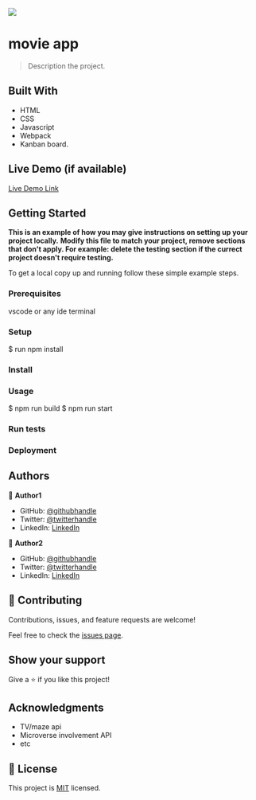 ![](https://img.shields.io/badge/Microverse-blueviolet)

# movie app

> Description the project.

## Built With

- HTML
- CSS
- Javascript
- Webpack
- Kanban board.

## Live Demo (if available)

[Live Demo Link]()

## Getting Started

**This is an example of how you may give instructions on setting up your project locally.**
**Modify this file to match your project, remove sections that don't apply. For example: delete the testing section if the currect project doesn't require testing.**

To get a local copy up and running follow these simple example steps.

### Prerequisites

vscode or any ide
terminal

### Setup

$ run npm install

### Install

### Usage

$ npm run build
$ npm run start

### Run tests

### Deployment

## Authors

👤 **Author1**

- GitHub: [@githubhandle](https://github.com/rominana)
- Twitter: [@twitterhandle](https://twitter.com/rominana_pipi)
- LinkedIn: [LinkedIn](https://www.linkedin.com/in/romina-patino/)

👤 **Author2**

- GitHub: [@githubhandle](https://github.com/Nyame-Wolf)
- Twitter: [@twitterhandle](https://twitter.com/mumenyam)
- LinkedIn: [LinkedIn](https://www.linkedin.com/in/mumenya-nyamu-web-designer-data-enthusiast/)

## 🤝 Contributing

Contributions, issues, and feature requests are welcome!

Feel free to check the [issues page](../../issues/).

## Show your support

Give a ⭐️ if you like this project!

## Acknowledgments

- TV/maze api
- Microverse involvement API
- etc

## 📝 License

This project is [MIT](./MIT.md) licensed.
